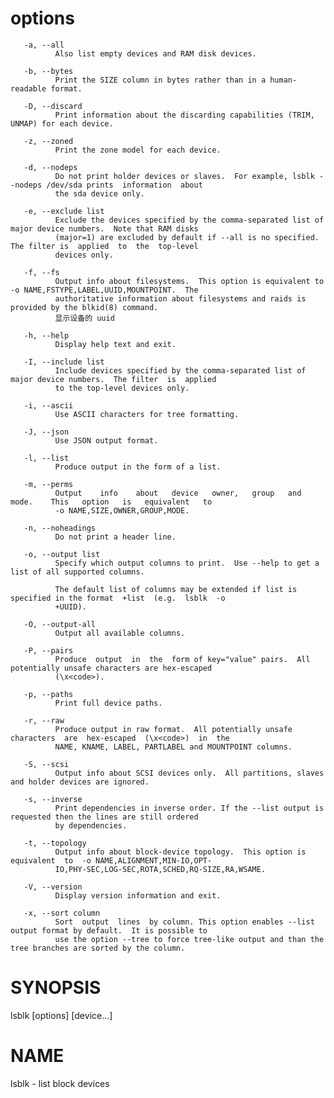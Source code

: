 # options

       -a, --all
              Also list empty devices and RAM disk devices.
    
       -b, --bytes
              Print the SIZE column in bytes rather than in a human-readable format.
    
       -D, --discard
              Print information about the discarding capabilities (TRIM, UNMAP) for each device.
    
       -z, --zoned
              Print the zone model for each device.
    
       -d, --nodeps
              Do not print holder devices or slaves.  For example, lsblk --nodeps /dev/sda prints  information  about
              the sda device only.
    
       -e, --exclude list
              Exclude the devices specified by the comma-separated list of major device numbers.  Note that RAM disks
              (major=1) are excluded by default if --all is no specified.  The filter is  applied  to  the  top-level
              devices only.
    
       -f, --fs
              Output info about filesystems.  This option is equivalent to -o NAME,FSTYPE,LABEL,UUID,MOUNTPOINT.  The
              authoritative information about filesystems and raids is provided by the blkid(8) command.
              显示设备的 uuid
    
       -h, --help
              Display help text and exit.
    
       -I, --include list
              Include devices specified by the comma-separated list of major device numbers.  The filter  is  applied
              to the top-level devices only.
    
       -i, --ascii
              Use ASCII characters for tree formatting.
    
       -J, --json
              Use JSON output format.
    
       -l, --list
              Produce output in the form of a list.
    
       -m, --perms
              Output    info    about   device   owner,   group   and   mode.    This   option   is   equivalent   to
              -o NAME,SIZE,OWNER,GROUP,MODE.
    
       -n, --noheadings
              Do not print a header line.
    
       -o, --output list
              Specify which output columns to print.  Use --help to get a list of all supported columns.
    
              The default list of columns may be extended if list is specified in the format  +list  (e.g.  lsblk  -o
              +UUID).
    
       -O, --output-all
              Output all available columns.
    
       -P, --pairs
              Produce  output  in  the  form of key="value" pairs.  All potentially unsafe characters are hex-escaped
              (\x<code>).
    
       -p, --paths
              Print full device paths.
    
       -r, --raw
              Produce output in raw format.  All potentially unsafe characters  are  hex-escaped  (\x<code>)  in  the
              NAME, KNAME, LABEL, PARTLABEL and MOUNTPOINT columns.
    
       -S, --scsi
              Output info about SCSI devices only.  All partitions, slaves and holder devices are ignored.
    
       -s, --inverse
              Print dependencies in inverse order. If the --list output is requested then the lines are still ordered
              by dependencies.
    
       -t, --topology
              Output info about block-device topology.  This option is  equivalent  to  -o NAME,ALIGNMENT,MIN-IO,OPT-
              IO,PHY-SEC,LOG-SEC,ROTA,SCHED,RQ-SIZE,RA,WSAME.
    
       -V, --version
              Display version information and exit.
    
       -x, --sort column
              Sort  output  lines  by column. This option enables --list output format by default.  It is possible to
              use the option --tree to force tree-like output and than the tree branches are sorted by the column.





# SYNOPSIS

lsblk [options] [device...]



# NAME

lsblk - list block devices